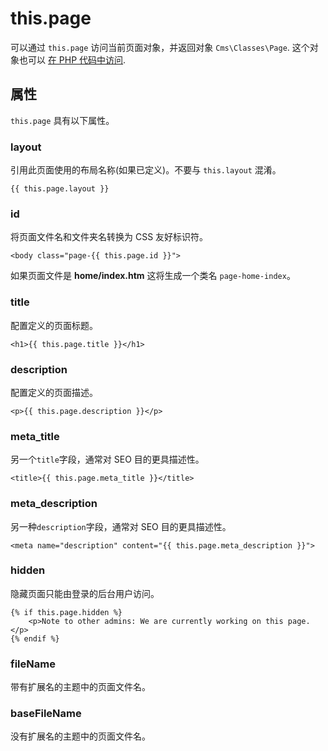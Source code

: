 # this.page

可以通过 `this.page` 访问当前页面对象，并返回对象 `Cms\Classes\Page`. 这个对象也可以 [在 PHP 代码中访问](../cms/pages.md#page-variables).

## 属性

`this.page` 具有以下属性。

### layout

引用此页面使用的布局名称(如果已定义)。不要与 `this.layout` 混淆。

```twig
{{ this.page.layout }}
```

### id

将页面文件名和文件夹名转换为 CSS 友好标识符。

```twig
<body class="page-{{ this.page.id }}">
```

如果页面文件是 **home/index.htm** 这将生成一个类名 `page-home-index`。

### title

配置定义的页面标题。

```twig
<h1>{{ this.page.title }}</h1>
```

### description

配置定义的页面描述。

```twig
<p>{{ this.page.description }}</p>
```

### meta_title

另一个`title`字段，通常对 SEO 目的更具描述性。

```twig
<title>{{ this.page.meta_title }}</title>
```

### meta_description

另一种`description`字段，通常对 SEO 目的更具描述性。

```twig
<meta name="description" content="{{ this.page.meta_description }}">
```

### hidden

隐藏页面只能由登录的后台用户访问。

```twig
{% if this.page.hidden %}
    <p>Note to other admins: We are currently working on this page.</p>
{% endif %}
```

### fileName

带有扩展名的主题中的页面文件名。

### baseFileName

没有扩展名的主题中的页面文件名。
